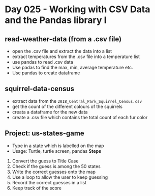 # Day 025 - Working with CSV Data and the Pandas library I

## read-weather-data (from a .csv file)
- open the .csv file and extract the data into a list
- extract temperatures from the .csv file into a temperature list
- use pandas to read .csv data
- Use padas to find the max, min, average temperature etc.
- Use pandas to create dataframe

## squirrel-data-census
- extract data from the `2018_Central_Park_Squirrel_Census.csv`
- get the count of the different colours of the squirrels
- creata a dataframe for the new data
- create a .csv file which contains the total count of each fur color

## Project: us-states-game
- Type in a state which is labelled on the map
- Usage: Turtle, turtle screen, pandas
**Steps**
1. Convert the guess to Title Case
2. Check if the guess is among the 50 states
3. Write the correct guesses onto the map
4. Use a loop to allow the user to keep guessing
5. Record the correct guesses in a list
6. Keep track of the score
